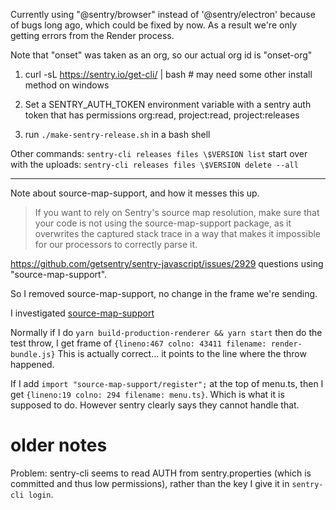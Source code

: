 Currently using "@sentry/browser" instead of '@sentry/electron' because of bugs long ago, which could be fixed by now. As a result we're only getting errors from the Render process.

Note that "onset" was taken as an org, so our actual org id is "onset-org"

1. curl -sL https://sentry.io/get-cli/ | bash # may need some other install method on windows

2. Set a SENTRY_AUTH_TOKEN environment variable with a sentry auth token that has permissions org:read, project:read, project:releases

3. run `./make-sentry-release.sh` in a bash shell

Other commands:
`sentry-cli releases files \$VERSION list`
start over with the uploads:
`sentry-cli releases files \$VERSION delete --all`

---

Note about source-map-support, and how it messes this up.

> If you want to rely on Sentry's source map resolution, make sure that your code is not using the source-map-support package, as it overwrites the captured stack trace in a way that makes it impossible for our processors to correctly parse it.

https://github.com/getsentry/sentry-javascript/issues/2929 questions using "source-map-support".

So I removed source-map-support, no change in the frame we're sending.

I investigated [source-map-support](https://github.com/evanw/node-source-map-support)

Normally if I do `yarn build-production-renderer && yarn start` then do the test throw, I get frame of
`{lineno:467 colno: 43411 filename: render-bundle.js}` This is actually correct... it points to the line where the throw happened.

If I add `import "source-map-support/register";` at the top of menu.ts, then I get `{lineno:19 colno: 294 filename: menu.ts}`. Which is what it is supposed to do. However sentry clearly says they cannot handle that.

# older notes

Problem: sentry-cli seems to read AUTH from sentry.properties (which is committed and thus low permissions), rather than the key I give it in
`sentry-cli login`.
